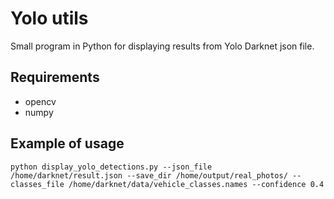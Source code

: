 # Yolo utils

Small program in Python for displaying results from Yolo Darknet json file.

## Requirements
- opencv
- numpy

## Example of usage

```
python display_yolo_detections.py --json_file /home/darknet/result.json --save_dir /home/output/real_photos/ --classes_file /home/darknet/data/vehicle_classes.names --confidence 0.4
```
